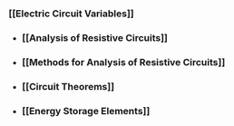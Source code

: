 ### [[Electric Circuit Variables]]
- ### [[Analysis of Resistive Circuits]]
- ### [[Methods for Analysis of Resistive Circuits]]
- ### [[Circuit Theorems]]
- ### [[Energy Storage Elements]]